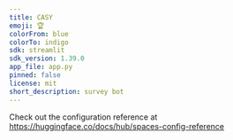 ```yaml
---
title: CASY
emoji: 🏆
colorFrom: blue
colorTo: indigo
sdk: streamlit
sdk_version: 1.39.0
app_file: app.py
pinned: false
license: mit
short_description: survey bot
---
```


Check out the configuration reference at https://huggingface.co/docs/hub/spaces-config-reference

